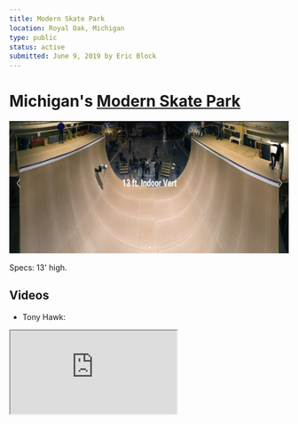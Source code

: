 ```yaml
---
title: Modern Skate Park
location: Royal Oak, Michigan
type: public
status: active
submitted: June 9, 2019 by Eric Block
---
```

# Michigan's [Modern Skate Park](https://www.modernskate.com/)

<img src="../../public/images/modern.png"   width="700px"  height="238px" />

Specs: 13' high.

## Videos

- Tony Hawk: 
<iframe src="https://www.youtube.com/embed/yleRiyxVWSk"/>

- Huge session: 
<iframe src="https://www.youtube.com/embed/prK-3qrKEn4?start=25"/>